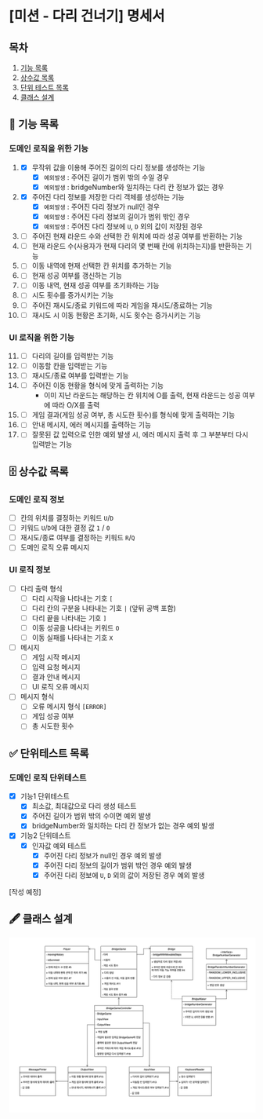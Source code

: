 # [미션 - 다리 건너기] 명세서

## 목차

1. [기능 목록](#-기능-목록)
2. [상수값 목록](#-상수값-목록)
3. [단위 테스트 목록](#-단위테스트-목록)
4. [클래스 설계](#-클래스-설계)

## 🚀 기능 목록

### 도메인 로직을 위한 기능

1.
    - [x] 무작위 값을 이용해 주어진 길이의 다리 정보를 생성하는 기능
      - [x] `예외발생` : 주어진 길이가 범위 밖의 수일 경우
      - [x] `예외발생` : bridgeNumber와 일치하는 다리 칸 정보가 없는 경우
2.
    - [x] 주어진 다리 정보를 저장한 다리 객체를 생성하는 기능
      - [x] `예외발생` : 주어진 다리 정보가 null인 경우
      - [x] `예외발생` : 주어진 다리 정보의 길이가 범위 밖인 경우
      - [x] `예외발생` : 주어진 다리 정보에 `U`, `D` 외의 값이 저장된 경우
3.
    - [ ] 주어진 현재 라운드 수와 선택한 칸 위치에 따라 성공 여부를 반환하는 기능
4.
    - [ ] 현재 라운드 수(사용자가 현재 다리의 몇 번째 칸에 위치하는지)를 반환하는 기능
5.
    - [ ] 이동 내역에 현재 선택한 칸 위치를 추가하는 기능
6.
    - [ ] 현재 성공 여부를 갱신하는 기능
7.
    - [ ] 이동 내역, 현재 성공 여부를 초기화하는 기능
8.
    - [ ] 시도 횟수를 증가시키는 기능
9.
    - [ ] 주어진 재시도/종료 키워드에 따라 게임을 재시도/종료하는 기능
10.
    - [ ] 재시도 시 이동 현황은 초기화, 시도 횟수는 증가시키는 기능

### UI 로직을 위한 기능

11.
    - [ ] 다리의 길이를 입력받는 기능
12.
    - [ ] 이동할 칸을 입력받는 기능
13.
    - [ ] 재시도/종료 여부를 입력받는 기능
14.
    - [ ] 주어진 이동 현황을 형식에 맞게 출력하는 기능
        - 이미 지난 라운드는 해당하는 칸 위치에 O를 출력, 현재 라운드는 성공 여부에 따라 O/X를 출력
15.
    - [ ] 게임 결과(게임 성공 여부, 총 시도한 횟수)를 형식에 맞게 출력하는 기능
16.
    - [ ] 안내 메시지, 에러 메시지를 출력하는 기능
17.
    - [ ] 잘못된 값 입력으로 인한 예외 발생 시, 에러 메시지 출력 후 그 부분부터 다시 입력받는 기능

## 🗄 상수값 목록

### 도메인 로직 정보

- [ ] 칸의 위치를 결정하는 키워드 `U`/`D`
- [ ] 키워드 `U`/`D`에 대한 결정 값 `1` / `0`
- [ ] 재시도/종료 여부를 결정하는 키워드 `R`/`Q`
- [ ] 도메인 로직 오류 메시지

### UI 로직 정보

- [ ] 다리 출력 형식
    - [ ] 다리 시작을 나타내는 기호 `[`
    - [ ] 다리 칸의 구분을 나타내는 기호 `|` (앞뒤 공백 포함)
    - [ ] 다리 끝을 나타내는 기호 `]`
    - [ ] 이동 성공을 나타내는 키워드 `O`
    - [ ] 이동 실패를 나타내는 기호 `X`
- [ ] 메시지
    - [ ] 게임 시작 메시지
    - [ ] 입력 요청 메시지
    - [ ] 결과 안내 메시지
    - [ ] UI 로직 오류 메시지
- [ ] 메시지 형식
    - [ ] 오류 메시지 형식 `[ERROR]`
    - [ ] 게임 성공 여부
    - [ ] 총 시도한 횟수

## ✅ 단위테스트 목록

### 도메인 로직 단위테스트
- [x] 기능1 단위테스트
  - [x] 최소값, 최대값으로 다리 생성 테스트
  - [x] 주어진 길이가 범위 밖의 수이면 예외 발생
  - [x] bridgeNumber와 일치하는 다리 칸 정보가 없는 경우 예외 발생
- [x] 기능2 단위테스트
  - [x] 인자값 예외 테스트
    - [x] 주어진 다리 정보가 null인 경우 예외 발생
    - [x] 주어진 다리 정보의 길이가 범위 밖인 경우 예외 발생
    - [x] 주어진 다리 정보에 `U`, `D` 외의 값이 저장된 경우 예외 발생

[작성 예정]

## 🖋 클래스 설계

![클래스 다이어그램](class-diagram.png)